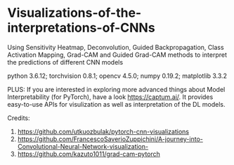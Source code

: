 # Visualizations-of-the-interpretations-of-CNNs
Using Sensitivity Heatmap, Deconvolution, Guided Backpropagation, Class Activation Mapping, Grad-CAM and Guided Grad-CAM methods to interpret the predictions of different CNN models

python 3.6.12;
torchvision 0.8.1;
opencv 4.5.0;
numpy 0.19.2;
matplotlib 3.3.2

PLUS: If you are interested in exploring more advanced things about Model Interpretability (for PyTorch), have a look https://captum.ai/. It provides easy-to-use APIs for visulization as well as interpretation of the DL models. 

Credits: 
1. https://github.com/utkuozbulak/pytorch-cnn-visualizations
2. https://github.com/FrancescoSaverioZuppichini/A-journey-into-Convolutional-Neural-Network-visualization-
3. https://github.com/kazuto1011/grad-cam-pytorch
